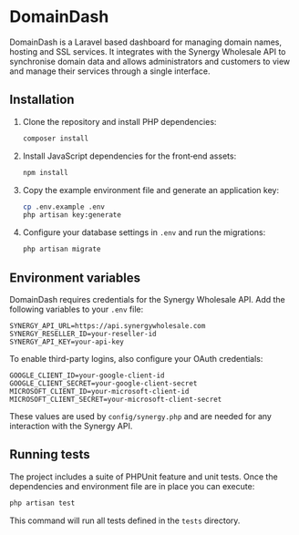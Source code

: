 # DomainDash

DomainDash is a Laravel based dashboard for managing domain names, hosting and SSL services. It integrates with the Synergy Wholesale API to synchronise domain data and allows administrators and customers to view and manage their services through a single interface.

## Installation

1. Clone the repository and install PHP dependencies:

   ```bash
   composer install
   ```

2. Install JavaScript dependencies for the front‑end assets:

   ```bash
   npm install
   ```

3. Copy the example environment file and generate an application key:

   ```bash
   cp .env.example .env
   php artisan key:generate
   ```

4. Configure your database settings in `.env` and run the migrations:

   ```bash
   php artisan migrate
   ```

## Environment variables

DomainDash requires credentials for the Synergy Wholesale API. Add the following variables to your `.env` file:

```env
SYNERGY_API_URL=https://api.synergywholesale.com
SYNERGY_RESELLER_ID=your-reseller-id
SYNERGY_API_KEY=your-api-key
```

To enable third-party logins, also configure your OAuth credentials:

```env
GOOGLE_CLIENT_ID=your-google-client-id
GOOGLE_CLIENT_SECRET=your-google-client-secret
MICROSOFT_CLIENT_ID=your-microsoft-client-id
MICROSOFT_CLIENT_SECRET=your-microsoft-client-secret
```

These values are used by `config/synergy.php` and are needed for any interaction with the Synergy API.

## Running tests

The project includes a suite of PHPUnit feature and unit tests. Once the dependencies and environment file are in place you can execute:

```bash
php artisan test
```

This command will run all tests defined in the `tests` directory.
